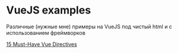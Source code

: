 # VueJS examples

Различные (нужные мне) примеры на VueJS под чистый html и с использованием фреймворков

[15 Must-Have Vue Directives](https://www.telerik.com/blogs/15-must-have-vue-directives-that-will-significantly-maximize-your-productivity)